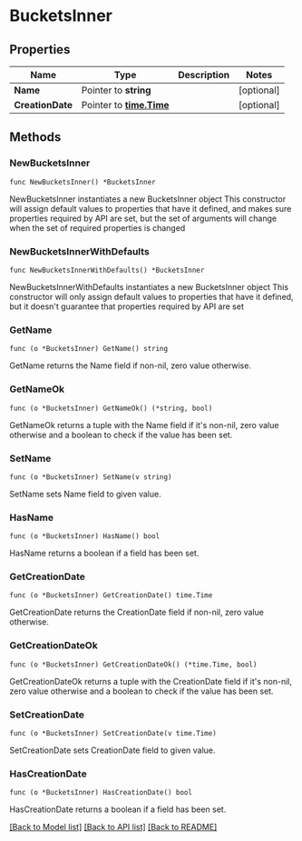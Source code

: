 # BucketsInner

## Properties

Name | Type | Description | Notes
------------ | ------------- | ------------- | -------------
**Name** | Pointer to **string** |  | [optional] 
**CreationDate** | Pointer to [**time.Time**](time.Time.md) |  | [optional] 

## Methods

### NewBucketsInner

`func NewBucketsInner() *BucketsInner`

NewBucketsInner instantiates a new BucketsInner object
This constructor will assign default values to properties that have it defined,
and makes sure properties required by API are set, but the set of arguments
will change when the set of required properties is changed

### NewBucketsInnerWithDefaults

`func NewBucketsInnerWithDefaults() *BucketsInner`

NewBucketsInnerWithDefaults instantiates a new BucketsInner object
This constructor will only assign default values to properties that have it defined,
but it doesn't guarantee that properties required by API are set

### GetName

`func (o *BucketsInner) GetName() string`

GetName returns the Name field if non-nil, zero value otherwise.

### GetNameOk

`func (o *BucketsInner) GetNameOk() (*string, bool)`

GetNameOk returns a tuple with the Name field if it's non-nil, zero value otherwise
and a boolean to check if the value has been set.

### SetName

`func (o *BucketsInner) SetName(v string)`

SetName sets Name field to given value.

### HasName

`func (o *BucketsInner) HasName() bool`

HasName returns a boolean if a field has been set.

### GetCreationDate

`func (o *BucketsInner) GetCreationDate() time.Time`

GetCreationDate returns the CreationDate field if non-nil, zero value otherwise.

### GetCreationDateOk

`func (o *BucketsInner) GetCreationDateOk() (*time.Time, bool)`

GetCreationDateOk returns a tuple with the CreationDate field if it's non-nil, zero value otherwise
and a boolean to check if the value has been set.

### SetCreationDate

`func (o *BucketsInner) SetCreationDate(v time.Time)`

SetCreationDate sets CreationDate field to given value.

### HasCreationDate

`func (o *BucketsInner) HasCreationDate() bool`

HasCreationDate returns a boolean if a field has been set.


[[Back to Model list]](../README.md#documentation-for-models) [[Back to API list]](../README.md#documentation-for-api-endpoints) [[Back to README]](../README.md)



